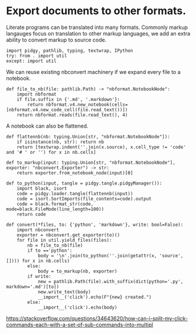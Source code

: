 # Export documents to other formats.

Literate programs can be translated into many formats. Commonly markup langauges focus on translation to other markup languages, we add an extra ability to convert markup to source code.

    import pidgy, pathlib, typing, textwrap, IPython
    try: from . import util
    except: import util

We can reuse existing nbconvert machinery if we expand every file to a notebook.

    def file_to_nb(file: pathlib.Path) -> "nbformat.NotebookNode":
        import nbformat
        if file.suffix in {'.md', '.markdown'}:
            return nbformat.v4.new_notebook(cells=[nbformat.v4.new_code_cell(file.read_text())])
        return nbformat.reads(file.read_text(), 4)

A notebook can also be flattened.

    def flattennb(nb: typing.Union[str, "nbformat.NotebookNode"]):
        if isinstance(nb, str): return nb
        return [textwrap.indent(''.join(x.source), x.cell_type != 'code' and '# ' or '') for x in nb.cells]

    def to_markup(input: typing.Union[str, "nbformat.NotebookNode"], exporter: "nbconvert.Exporter") -> str:
        return exporter.from_notebook_node(input)[0]

    def to_python(input, tangle = pidgy.tangle.pidgyManager()):
        import black, isort
        code = pidgy.loader.tangle(flattennb(input))
        code = isort.SortImports(file_contents=code).output
        code = black.format_str(code, mode=black.FileMode(line_length=100))
        return code

    def convert(*files, to: {'python', 'markdown'}, write: bool=False):
        import nbconvert
        exporter = nbconvert.get_exporter(to)()
        for file in util.yield_files(files):
            nb = file_to_nb(file)
            if to =='python':
                body = '\n'.join(to_python(''.join(getattr(x, 'source', []))) for x in nb.cells)
            else:
                body = to_markup(nb, exporter)
            if write:
                new = pathlib.Path(file).with_suffix(dict(python='.py', markdown='.md')[to])
                new.write_text(body)
                __import__('click').echo(F"{new} created.")
            else:
                __import__('click').echo(body)

https://stackoverflow.com/questions/34643620/how-can-i-split-my-click-commands-each-with-a-set-of-sub-commands-into-multipl
